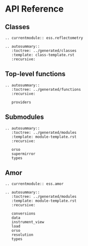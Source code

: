 # API Reference

## Classes

```{eval-rst}
.. currentmodule:: ess.reflectometry

.. autosummary::
   :toctree: ../generated/classes
   :template: class-template.rst
   :recursive:
```

## Top-level functions

```{eval-rst}
.. autosummary::
   :toctree: ../generated/functions
   :recursive:

   providers
```

## Submodules

```{eval-rst}
.. autosummary::
   :toctree: ../generated/modules
   :template: module-template.rst
   :recursive:

   orso
   supermirror
   types
```

## Amor

```{eval-rst}
.. currentmodule:: ess.amor

.. autosummary::
   :toctree: ../generated/modules
   :template: module-template.rst
   :recursive:

   conversions
   data
   instrument_view
   load
   orso
   resolution
   types
```
